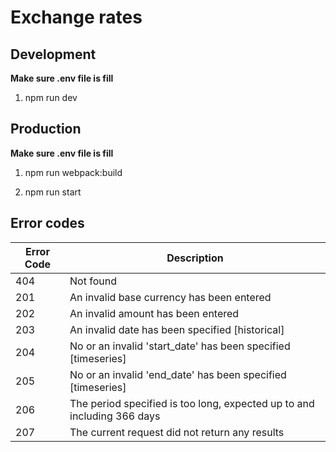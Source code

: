 # Exchange rates

## Development

**Make sure .env file is fill**

1. npm run dev

## Production

**Make sure .env file is fill**

1. npm run webpack:build

2. npm run start

## Error codes
Error Code | Description
--- | ---
404 | Not found 
201 | An invalid base currency has been entered
202 | An invalid amount has been entered
203 | An invalid date has been specified [historical]
204 | No or an invalid 'start_date' has been specified [timeseries]
205 | No or an invalid 'end_date' has been specified [timeseries]
206 | The period specified is too long, expected up to and including 366 days
207 | The current request did not return any results
